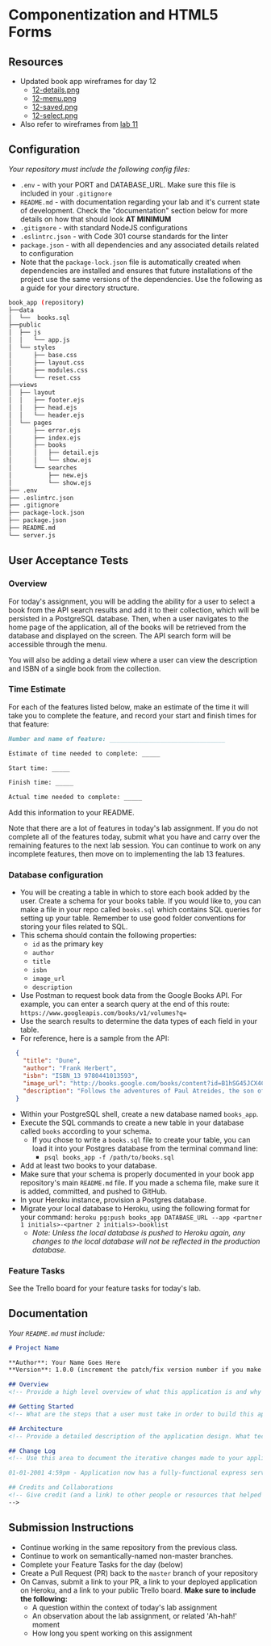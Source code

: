 # Componentization and HTML5 Forms

## Resources

- Updated book app wireframes for day 12 
  - [12-details.png](../../class-11/wireframes/12-details.png)  
  - [12-menu.png](../../class-11/wireframes/12-menu.png)  
  - [12-saved.png](../../class-11/wireframes/12-saved.png)  
  - [12-select.png](../../class-11/wireframes/12-select.png)
- Also refer to wireframes from [lab 11](../../class-11/lab)

## Configuration

_Your repository must include the following config files:_

- `.env` - with your PORT and DATABASE_URL. Make sure this file is included in your `.gitignore`
- `README.md` - with documentation regarding your lab and it's current state of development. Check the "documentation" section below for more details on how that should look **AT MINIMUM**
- `.gitignore` - with standard NodeJS configurations
- `.eslintrc.json` - with Code 301 course standards for the linter
- `package.json` - with all dependencies and any associated details related to configuration
- Note that the `package-lock.json` file is automatically created when dependencies are installed and ensures that future installations of the project use the same versions of the dependencies.
Use the following as a guide for your directory structure.

```sh
book_app (repository)
├──data
│  └──  books.sql
├──public
│  ├── js
│  │   └── app.js
│  └── styles
│      ├── base.css
│      ├── layout.css
│      ├── modules.css
│      └── reset.css
├──views
│  ├── layout
│  │   ├── footer.ejs
│  │   ├── head.ejs
│  │   └── header.ejs
│  └── pages
│      ├── error.ejs
│      ├── index.ejs
│      ├── books
│      │   ├── detail.ejs
│      │   └── show.ejs
│      └── searches
│          ├── new.ejs
│          └── show.ejs
├── .env
├── .eslintrc.json
├── .gitignore
├── package-lock.json
├── package.json
├── README.md
└── server.js
```

## User Acceptance Tests

### Overview

For today's assignment, you will be adding the ability for a user to select a book from the API search results and add it to their collection, which will be persisted in a PostgreSQL database. Then, when a user navigates to the home page of the application, all of the books will be retrieved from the database and displayed on the screen. The API search form will be accessible through the menu.

You will also be adding a detail view where a user can view the description and ISBN of a single book from the collection.

### Time Estimate

For each of the features listed below, make an estimate of the time it will take you to complete the feature, and record your start and finish times for that feature:

```md
Number and name of feature: ________________________________

Estimate of time needed to complete: _____

Start time: _____

Finish time: _____

Actual time needed to complete: _____
```

Add this information to your README.

Note that there are a lot of features in today's lab assignment. If you do not complete all of the features today, submit what you have and carry over the remaining features to the next lab session. You can continue to work on any incomplete features, then move on to implementing the lab 13 features.

### Database configuration

- You will be creating a table in which to store each book added by the user. Create a schema for your books table. If you would like to, you can make a file in your repo called `books.sql` which contains SQL queries for setting up your table. Remember to use good folder conventions for storing your files related to SQL. 
- This schema should contain the following properties:
  - `id` as the primary key
  - `author`
  - `title`
  - `isbn`
  - `image_url`
  - `description`
- Use Postman to request book data from the Google Books API. For example, you can enter a search query at the end of this route: `https://www.googleapis.com/books/v1/volumes?q=`
- Use the search results to determine the data types of each field in your table.
- For reference, here is a sample from the API:

```json
  {
    "title": "Dune",
    "author": "Frank Herbert",
    "isbn": "ISBN_13 9780441013593",
    "image_url": "http://books.google.com/books/content?id=B1hSG45JCX4C&printsec=frontcover&img=1&zoom=5&edge=curl&source=gbs_api",
    "description": "Follows the adventures of Paul Atreides, the son of a betrayed duke given up for dead on a treacherous desert planet and adopted by its fierce, nomadic people, who help him unravel his most unexpected destiny."
  }
```

- Within your PostgreSQL shell, create a new database named `books_app`.
- Execute the SQL commands to create a new table in your database called `books` according to your schema.
  - If you chose to write a `books.sql` file to create your table, you can load it into your Postgres database from the terminal command line:
    - `psql books_app -f /path/to/books.sql`
- Add at least two books to your database.
- Make sure that your schema is properly documented in your book app repository's main `README.md` file. If you made a schema file, make sure it is added, committed, and pushed to GitHub.
- In your Heroku instance, provision a Postgres database.
- Migrate your local database to Heroku, using the following format for your command: `heroku pg:push books_app DATABASE_URL --app <partner 1 initials>-<partner 2 initials>-booklist`
  - _Note: Unless the local database is pushed to Heroku again, any changes to the local database will not be reflected in the production database._
  
### Feature Tasks

See the Trello board for your feature tasks for today's lab.

## Documentation

_Your `README.md` must include:_

```md
# Project Name

**Author**: Your Name Goes Here
**Version**: 1.0.0 (increment the patch/fix version number if you make more commits past your first submission)

## Overview
<!-- Provide a high level overview of what this application is and why you are building it, beyond the fact that it's an assignment for a Code 301 class. (i.e. What's your problem domain?) -->

## Getting Started
<!-- What are the steps that a user must take in order to build this app on their own machine and get it running? -->

## Architecture
<!-- Provide a detailed description of the application design. What technologies (languages, libraries, etc) you're using, and any other relevant design information. -->

## Change Log
<!-- Use this area to document the iterative changes made to your application as each feature is successfully implemented. Use time stamps. Here's an examples:

01-01-2001 4:59pm - Application now has a fully-functional express server, with GET and POST routes for the book resource.

## Credits and Collaborations
<!-- Give credit (and a link) to other people or resources that helped you build this application. -->
-->
```

## Submission Instructions

- Continue working in the same repository from the previous class.
- Continue to work on semantically-named non-master branches.
- Complete your Feature Tasks for the day (below)
- Create a Pull Request (PR) back to the `master` branch of your repository
- On Canvas, submit a link to your PR, a link to your deployed application on Heroku, and a link to your public Trello board. **Make sure to include the following:**
  - A question within the context of today's lab assignment
  - An observation about the lab assignment, or related 'Ah-hah!' moment
  - How long you spent working on this assignment
